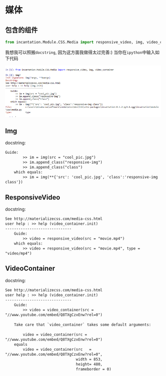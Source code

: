 # 媒体

## 包含的组件

```python
from incantation.Module.CSS.Media import responsive_video, img, video_container
```

我想我可以照搬`docstring`, 因为这方面我做得太过完善:)
当你在`ipython`中输入如下代码

[![help](./help.PNG)](./help.PNG)

## Img

docstring:
```
Guide:
        >> im = img(src = "cool_pic.jpg")
        >> im.append_class("responsive-img")
        >> im.append_class("class")
    which equals:
        >> im = img(**{'src': 'cool_pic.jpg', 'class':'responsive-img class'})
```

## ResponsiveVideo

docstring:
```
See http://materializecss.com/media-css.html
user help : >> help (video_container.init)
------------------------------
    Guide:
        >> video = responsive_video(src = "movie.mp4")
    which equals:
        >> video = responsive_video(src = "movie.mp4", type = "video/mp4")
```

## VideoContainer

docstring:
```
See http://materializecss.com/media-css.html
user help : >> help (video_container.init)
------------------------------
    Guide:
        >> video = video_container(src = "//www.youtube.com/embed/Q8TXgCzxEnw?rel=0")
        
    Take care that `video_container` takes some default arguments:
        
        video = video_container(src = "//www.youtube.com/embed/Q8TXgCzxEnw?rel=0")
    equals 
        video = video_container(src   = "//www.youtube.com/embed/Q8TXgCzxEnw?rel=0",
                                width = 853,
                                height= 480,
                                frameborder = 0)
```
